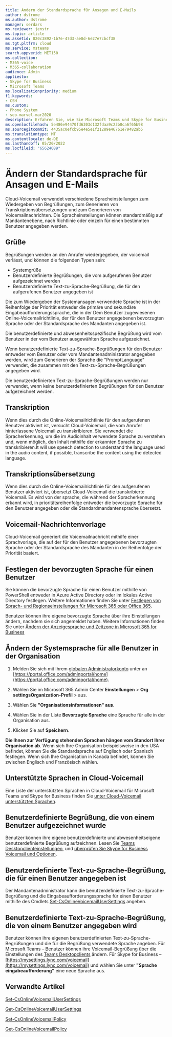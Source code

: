 ```yaml
---
title: Ändern der Standardsprache für Ansagen und E-Mails
author: dstrome
ms.author: dstrome
manager: serdars
ms.reviewer: jenstr
ms.topic: article
ms.assetid: 820c3892-1b7e-47d3-ae8d-6e27e7cbcf38
ms.tgt.pltfrm: cloud
ms.service: msteams
search.appverid: MET150
ms.collection:
- M365-voice
- M365-collaboration
audience: Admin
appliesto:
- Skype for Business
- Microsoft Teams
ms.localizationpriority: medium
f1.keywords:
- CSH
ms.custom:
- Phone System
- seo-marvel-mar2020
description: Erfahren Sie, wie Sie Microsoft Teams und Skype for Business einrichten, um eine andere Sprache für die standardmäßige Voicemail-Begrüßung Ihrer Organisation zu verwenden.
ms.openlocfilehash: 5e486e94470fd6303d132fdaa9c23b0ca6f65b98
ms.sourcegitcommit: 4435ac0efcb95e4e5e1f21289e46761e79482ab5
ms.translationtype: MT
ms.contentlocale: de-DE
ms.lasthandoff: 05/20/2022
ms.locfileid: "65624089"
---
```

# <a name="change-the-default-language-for-greetings-and-emails"></a>Ändern der Standardsprache für Ansagen und E-Mails

Cloud-Voicemail verwendet verschiedene Spracheinstellungen zum Wiedergeben von Begrüßungen, zum Generieren von Transkriptionsübersetzungen und zum Generieren von Voicemailnachrichten. Die Spracheinstellungen können standardmäßig auf Mandantenebene, nach Richtlinie oder einzeln für einen bestimmten Benutzer angegeben werden.

## <a name="greetings"></a>Grüße
Begrüßungen werden an den Anrufer wiedergegeben, der voicemail verlässt, und können die folgenden Typen sein:

- Systemgrüße
- Benutzerdefinierte Begrüßungen, die vom aufgerufenen Benutzer aufgezeichnet werden
- Benutzerdefinierte Text-zu-Sprache-Begrüßung, die für den aufgerufenen Benutzer angegeben ist

Die zum Wiedergeben der Systemansagen verwendete Sprache ist in der Reihenfolge der Priorität entweder die primäre und sekundäre Eingabeaufforderungssprache, die in der Dem Benutzer zugewiesenen Online-Voicemailrichtlinie, der für den Benutzer angegebenen bevorzugten Sprache oder der Standardsprache des Mandanten angegeben ist.

Die benutzerdefinierte und abwesenheitsspezifische Begrüßung wird vom Benutzer in der vom Benutzer ausgewählten Sprache aufgezeichnet.

Wenn benutzerdefinierte Text-zu-Sprache-Begrüßungen für den Benutzer entweder vom Benutzer oder vom Mandantenadministrator angegeben werden, wird zum Generieren der Sprache die "PromptLanguage" verwendet, die zusammen mit den Text-zu-Sprache-Begrüßungen angegeben wird.

Die benutzerdefinierten Text-zu-Sprache-Begrüßungen werden nur verwendet, wenn keine benutzerdefinierten Begrüßungen für den Benutzer aufgezeichnet werden.

## <a name="transcription"></a>Transkription
Wenn dies durch die Online-Voicemailrichtlinie für den aufgerufenen Benutzer aktiviert ist, versucht Cloud-Voicemail, die vom Anrufer hinterlassene Voicemail zu transkribieren. Sie verwendet die Spracherkennung, um die im Audioinhalt verwendete Sprache zu verstehen und, wenn möglich, den Inhalt mithilfe der erkannten Sprache zu transkribieren.It will use speech detection to understand the language used in the audio content, if possible, transcribe the content using the detected language.

## <a name="transcription-translation"></a>Transkriptionsübersetzung
Wenn dies durch die Online-Voicemailrichtlinie für den aufgerufenen Benutzer aktiviert ist, übersetzt Cloud-Voicemail die transkribierte Voicemail. Es wird von der sprache, die während der Spracherkennung erkannt wird, in prioritätsreihenfolge entweder die bevorzugte Sprache für den Benutzer angegeben oder die Standardmandantensprache übersetzt.

## <a name="voicemail-message-template"></a>Voicemail-Nachrichtenvorlage
Cloud-Voicemail generiert die Voicemailnachricht mithilfe einer Sprachvorlage, die auf der für den Benutzer angegebenen bevorzugten Sprache oder der Standardsprache des Mandanten in der Reihenfolge der Priorität basiert.

## <a name="setting-the-preferred-language-for-a-user"></a>Festlegen der bevorzugten Sprache für einen Benutzer
Sie können die bevorzugte Sprache für einen Benutzer mithilfe von PowerShell entweder in Azure Active Directory oder im lokales Active Directory festlegen. Weitere Informationen finden Sie unter [Festlegen von Sprach- und Regionseinstellungen für Microsoft 365 oder Office 365](/office365/troubleshoot/access-management/set-language-and-region).

Benutzer können ihre eigene bevorzugte Sprache über ihre Einstellungen ändern, nachdem sie sich angemeldet haben. Weitere Informationen finden Sie unter [Ändern der Anzeigesprache und Zeitzone in Microsoft 365 for Business](https://support.office.com/article/change-your-display-language-and-time-zone-in-microsoft-365-for-business-6f238bff-5252-441e-b32b-655d5d85d15b?ui=en-US&rs=en-US&ad=US)

## <a name="change-the-system-language-for-everyone-in-your-organization"></a>Ändern der Systemsprache für alle Benutzer in der Organisation

1. Melden Sie sich mit Ihrem [globalen Administratorkonto](https://support.office.com/article/da585eea-f576-4f55-a1e0-87090b6aaa9d) unter an [https://portal.office.com/adminportal/home](https://portal.office.com/adminportal/home).

2. Wählen Sie im Microsoft 365 Admin Center **Einstellungen** >  **Org** **settingsOrganization-Profil** >  aus.
3. Wählen Sie **"Organisationsinformationen" aus**.
4. Wählen Sie in der Liste **Bevorzugte Sprache** eine Sprache für alle in der Organisation aus.
5. Klicken Sie auf **Speichern**.

**Die Ihnen zur Verfügung stehenden Sprachen hängen vom Standort Ihrer Organisation ab**. Wenn sich Ihre Organisation beispielsweise in den USA befindet, können Sie die Standardsprache auf Englisch oder Spanisch festlegen. Wenn sich Ihre Organisation in Kanada befindet, können Sie zwischen Englisch und Französisch wählen.

## <a name="supported-languages-in-cloud-voicemail"></a>Unterstützte Sprachen in Cloud-Voicemail
Eine Liste der unterstützten Sprachen in Cloud-Voicemail für Microsoft Teams und Skype for Business finden Sie [unter Cloud-Voicemail unterstützten Sprachen](languages-for-voicemail-greetings-and-messages.md).
  

## <a name="custom-greeting-recorded-by-a-user"></a>Benutzerdefinierte Begrüßung, die von einem Benutzer aufgezeichnet wurde
Benutzer können ihre eigene benutzerdefinierte und abwesenheitseigene benutzerdefinierte Begrüßung aufzeichnen. Lesen Sie [Teams Desktopclienteinstellungen](https://support.office.com/article/manage-your-call-settings-in-teams-456cb611-3477-496f-b31a-6ab752a7595f), und [überprüfen Sie Skype for Business Voicemail und Optionen](https://support.office.com/article/2deea7f8-831f-4e85-a0d4-b34da55945a8).

## <a name="custom-text-to-speech-greeting-specified-for-a-user"></a>Benutzerdefinierte Text-zu-Sprache-Begrüßung, die für einen Benutzer angegeben ist
Der Mandantenadministrator kann die benutzerdefinierte Text-zu-Sprache-Begrüßung und die Eingabeaufforderungssprache für einen Benutzer mithilfe des Cmdlets [Set-CsOnlineVoicemailUserSettings](/powershell/module/skype/set-csonlinevoicemailusersettings) angeben.

## <a name="custom-text-to-speech-greeting-specified-by-a-user"></a>Benutzerdefinierte Text-zu-Sprache-Begrüßung, die von einem Benutzer angegeben wird
Benutzer können ihre eigenen benutzerdefinierten Text-zu-Sprache-Begrüßungen und die für die Begrüßung verwendete Sprache angeben. Für Microsoft Teams – Benutzer können ihre Voicemail-Begrüßung über die Einstellungen des [Teams Desktopclients](https://support.office.com/article/manage-your-call-settings-in-teams-456cb611-3477-496f-b31a-6ab752a7595f) ändern. Für Skype for Business – [https://mysettings.lync.com/voicemail](https://mysettings.lync.com/voicemail) und wählen Sie unter **"Sprache eingabeaufforderung"** eine neue Sprache aus. 


## <a name="related-articles"></a>Verwandte Artikel

[Set-CsOnlineVoicemailUserSettings](/powershell/module/skype/set-csonlinevoicemailusersettings)

[Get-CsOnlineVoicemailUserSettings](/powershell/module/skype/get-csonlinevoicemailusersettings)

[Set-CsOnlineVoicemailPolicy](/powershell/module/skype/set-csonlinevoicemailpolicy)

[Get-CsOnlineVoicemailPolicy](/powershell/module/skype/get-csonlinevoicemailpolicy)
